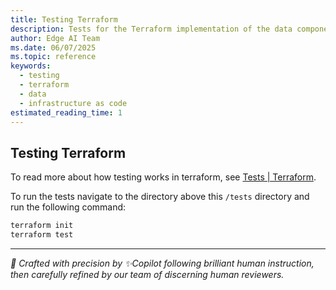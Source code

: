 ```yaml
---
title: Testing Terraform
description: Tests for the Terraform implementation of the data component
author: Edge AI Team
ms.date: 06/07/2025
ms.topic: reference
keywords:
  - testing
  - terraform
  - data
  - infrastructure as code
estimated_reading_time: 1
---
```


## Testing Terraform

To read more about how testing works in terraform, see [Tests | Terraform](https://developer.hashicorp.com/terraform/language/tests).

To run the tests navigate to the directory above this `/tests` directory and run the following command:

```sh
terraform init
terraform test
```

---

<!-- markdownlint-disable MD036 -->
*🤖 Crafted with precision by ✨Copilot following brilliant human instruction,
then carefully refined by our team of discerning human reviewers.*
<!-- markdownlint-enable MD036 -->

